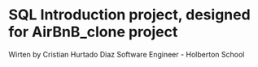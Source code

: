 # SQL Introduction project, designed for AirBnB_clone project
Wirten by Cristian Hurtado Diaz
Software Engineer - Holberton School